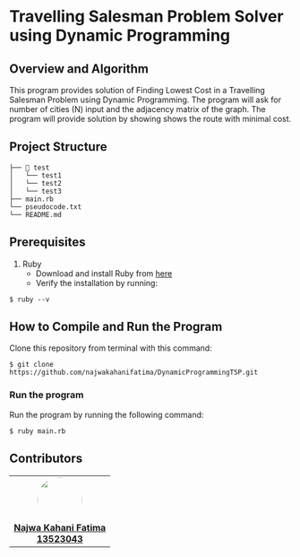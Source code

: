 # Travelling Salesman Problem Solver using Dynamic Programming

## Overview and Algorithm
This program provides solution of Finding Lowest Cost in a Travelling Salesman Problem using Dynamic Programming. The program will ask for number of cities (N) input and the adjacency matrix of the graph. The program will provide solution by showing shows the route with minimal cost.

## Project Structure
```
├── 📁 test
│   └── test1
│   └── test2
│   └── test3
├── main.rb
└── pseudocode.txt
└── README.md
```

## Prerequisites
1. Ruby
   - Download and install Ruby from [here](https://www.ruby-lang.org/en/)
   - Verify the installation by running:
```
$ ruby --v
```
  
## How to Compile and Run the Program
Clone this repository from terminal with this command:
```
$ git clone https://github.com/najwakahanifatima/DynamicProgrammingTSP.git
```
### Run the program
Run the program by running the following command:
```
$ ruby main.rb
```

## Contributors 
<table>
  <tr>
    <td align="center">
      <a href="https://github.com/najwakahanifatima">
        <img src="https://avatars.githubusercontent.com/najwakahanifatima" width="80" style="border-radius: 50%;" /><br />
        <span><b>Najwa Kahani Fatima </br> 13523043</b></span>
      </a>
    </td>
  </tr>
</table>

